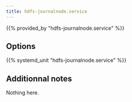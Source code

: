 ```yaml
---
title: hdfs-journalnode.service
---
```


{{% provided_by "hdfs-journalnode.service" %}}

## Options

{{% systemd_unit "hdfs-journalnode.service" %}}

## Additionnal notes

Nothing here.